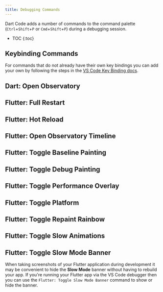 ```yaml
---
title: Debugging Commands
---
```


<!-- TODO: Add a validation script that compares master package.json to this list -->

Dart Code adds a number of commands to the command palette (`Ctrl`+`Shift`+`P` or `Cmd`+`Shift`+`P`) during a debugging session.

* TOC
{:toc}

## Keybinding Commands

For commands that do not already have their own key bindings you can add your own by following the steps in the [VS Code Key Binding docs](https://code.visualstudio.com/docs/getstarted/keybindings).

## Dart: Open Observatory

<!-- TODO -->

## Flutter: Full Restart

<!-- TODO -->

## Flutter: Hot Reload

<!-- TODO -->

## Flutter: Open Observatory Timeline

<!-- TODO -->

## Flutter: Toggle Baseline Painting

<!-- TODO -->

## Flutter: Toggle Debug Painting

<!-- TODO -->

## Flutter: Toggle Performance Overlay

<!-- TODO -->

## Flutter: Toggle Platform

<!-- TODO -->

## Flutter: Toggle Repaint Rainbow

<!-- TODO -->

## Flutter: Toggle Slow Animations

<!-- TODO -->

## Flutter: Toggle Slow Mode Banner

When taking screenshots of your Flutter application during development it may be convenient to hide the **Slow Mode** banner without having to rebuild your app. If you're running your Flutter app via the VS Code debugger then you can use the `Flutter: Toggle Slow Mode Banner` command to show or hide the banner.

<!-- TODO: SCREENSHOT -->
